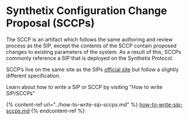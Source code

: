 # Synthetix Configuration Change Proposal (SCCPs)

The SCCP is an artifact which follows the same authoring and review process as the SIP, except the contents of the SCCP contain proposed changes to existing parameters of the system. As a result of this, SCCPs commonly reference a SIP that is deployed on the Synthetix Protocol.

SCCP’s live on the same site as the SIPs [official site](https://sips.synthetix.io/) but follow a slightly different specification.

Learn about how to write a SIP or SCCP by visiting "How to write SIP/SCCPs"

{% content-ref url="../how-to-write-sip-sccps.md" %}
[how-to-write-sip-sccps.md](../how-to-write-sip-sccps.md)
{% endcontent-ref %}
